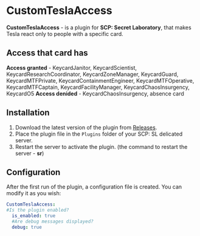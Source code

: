 # CustomTeslaAccess
**CustomTeslaAccess** - is a plugin for **SCP: Secret Laboratory**, that makes Tesla react only to people with a specific card.

## Access that card has
**Access granted** - KeycardJanitor, KeycardScientist, KeycardResearchCoordinator,
KeycardZoneManager, KeycardGuard, KeycardMTFPrivate, KeycardContainmentEngineer,
KeycardMTFOperative, KeycardMTFCaptain, KeycardFacilityManager, KeycardChaosInsurgency, KeycardO5
**Access denided** - KeycardChaosInsurgency, absence card


## Installation
1. Download the latest version of the plugin from [Releases](https://github.com/PavlikHTP/CustomTeslaAccess/releases).
2. Place the plugin file in the `Plugins` folder of your SCP: SL delicated server.
3. Restart the server to activate the plugin. (the command to restart the server - **sr**)

## Configuration
After the first run of the plugin, a configuration file is created. You can modify it as you wish:
```yml
CustomTeslaAccess:
#Is the plugin enabled?
  is_enabled: true
  #Are debug messages displayed?
  debug: true
```
